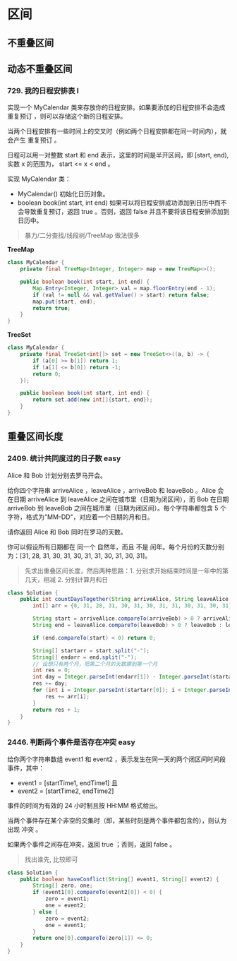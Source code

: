 # 区间

## 不重叠区间




## 动态不重叠区间

### 729. 我的日程安排表 I

实现一个 MyCalendar 类来存放你的日程安排。如果要添加的日程安排不会造成 重复预订 ，则可以存储这个新的日程安排。

当两个日程安排有一些时间上的交叉时（例如两个日程安排都在同一时间内），就会产生 重复预订 。

日程可以用一对整数 start 和 end 表示，这里的时间是半开区间，即 [start, end), 实数 x 的范围为， start <= x < end 。

实现 MyCalendar 类：

-   MyCalendar() 初始化日历对象。
-   boolean book(int start, int end) 如果可以将日程安排成功添加到日历中而不会导致重复预订，返回 true 。否则，返回 false 并且不要将该日程安排添加到日历中。

> 暴力/二分查找/线段树/TreeMap 做法很多

**TreeMap**

```java
class MyCalendar {
    private final TreeMap<Integer, Integer> map = new TreeMap<>();

    public boolean book(int start, int end) {
        Map.Entry<Integer, Integer> val = map.floorEntry(end - 1);
        if (val != null && val.getValue() > start) return false;
        map.put(start, end);
        return true;
    }
}
```

**TreeSet**

```java
class MyCalendar {
    private final TreeSet<int[]> set = new TreeSet<>((a, b) -> {
        if (a[0] >= b[1]) return 1;
        if (a[1] <= b[0]) return -1;
        return 0;
    });

    public boolean book(int start, int end) {
        return set.add(new int[]{start, end});
    }
}
```

## 重叠区间长度

### 2409. 统计共同度过的日子数 easy

Alice 和 Bob 计划分别去罗马开会。

给你四个字符串 arriveAlice ，leaveAlice ，arriveBob 和 leaveBob 。Alice 会在日期 arriveAlice 到 leaveAlice 之间在城市里（日期为闭区间），而 Bob 在日期 arriveBob 到 leaveBob 之间在城市里（日期为闭区间）。每个字符串都包含 5 个字符，格式为"MM-DD"，对应着一个日期的月和日。

请你返回 Alice 和 Bob 同时在罗马的天数。

你可以假设所有日期都在 同一个 自然年，而且 不是 闰年。每个月份的天数分别为：[31, 28, 31, 30, 31, 30, 31, 31, 30, 31, 30, 31]。

> 先求出重叠区间长度，然后两种思路：1. 分别求开始结束时间是一年中的第几天，相减 2. 分别计算月和日

```java
class Solution {
    public int countDaysTogether(String arriveAlice, String leaveAlice, String arriveBob, String leaveBob) {
        int[] arr = {0, 31, 28, 31, 30, 31, 30, 31, 31, 30, 31, 30, 31};

        String start = arriveAlice.compareTo(arriveBob) > 0 ? arriveAlice : arriveBob;
        String end = leaveAlice.compareTo(leaveBob) > 0 ? leaveBob : leaveAlice;

        if (end.compareTo(start) < 0) return 0;

        String[] startarr = start.split("-");
        String[] endarr = end.split("-");
        // 设想只有两个月，把第二个月的天数挪到第一个月
        int res = 0;
        int day = Integer.parseInt(endarr[1]) - Integer.parseInt(startarr[1]);
        res += day;
        for (int i = Integer.parseInt(startarr[0]); i < Integer.parseInt(endarr[0]); i++) {
            res += arr[i];
        }
        return res + 1;
    }
}
```

### 2446. 判断两个事件是否存在冲突 easy

给你两个字符串数组 event1 和 event2 ，表示发生在同一天的两个闭区间时间段事件，其中：

-   event1 = [startTime1, endTime1] 且
-   event2 = [startTime2, endTime2]

事件的时间为有效的 24 小时制且按 HH:MM 格式给出。

当两个事件存在某个非空的交集时（即，某些时刻是两个事件都包含的），则认为出现 冲突 。

如果两个事件之间存在冲突，返回 true ；否则，返回 false 。

> 找出谁先, 比较即可

```java
class Solution {
    public boolean haveConflict(String[] event1, String[] event2) {
        String[] zero, one;
        if (event1[0].compareTo(event2[0]) < 0) {
            zero = event1;
            one = event2;
        } else {
            zero = event2;
            one = event1;
        }
        return one[0].compareTo(zero[1]) <= 0;
    }
}
```
